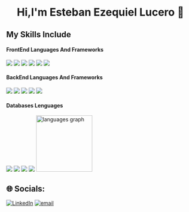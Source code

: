<h1 align="center">Hi,I'm Esteban Ezequiel Lucero 👋</h1>

## My Skills Include

<h4> FrontEnd Languages And Frameworks</h4>
<span> 
  <img src="https://img.shields.io/badge/HTML5-E34F26?style=for-the-badge&logo=html5&logoColor=white">
  <img src="https://img.shields.io/badge/CSS3-1572B6?style=for-the-badge&logo=css3&logoColor=white">
  <img src="https://img.shields.io/badge/javascript-%23323330.svg?style=for-the-badge&logo=javascript&logoColor=%23F7DF1E">
  <img src="https://img.shields.io/badge/react-%2320232a.svg?style=for-the-badge&logo=react&logoColor=%2361DAFB">
  <img src="https://img.shields.io/badge/tailwindcss-%2338B2AC.svg?style=for-the-badge&logo=tailwind-css&logoColor=white">
  <img src="https://img.shields.io/badge/bootstrap-%238511FA.svg?style=for-the-badge&logo=bootstrap&logoColor=white">
</span>

<h4> BackEnd Languages And Frameworks </h4>
<span> 
  <img src="https://img.shields.io/badge/java-%23ED8B00.svg?style=for-the-badge&logo=openjdk&logoColor=white">
  <img src="https://img.shields.io/badge/spring-%236DB33F.svg?style=for-the-badge&logo=spring&logoColor=white">
  <img src="https://img.shields.io/badge/python-3670A0?style=for-the-badge&logo=python&logoColor=ffdd54">
  <img src="https://img.shields.io/badge/flask-%23000.svg?style=for-the-badge&logo=flask&logoColor=white">
  <img src="https://img.shields.io/badge/c%23-%23239120.svg?style=for-the-badge&logo=csharp&logoColor=white">
</span>


<h4>Databases Lenguages</h4>
<span>
  <img src= "https://img.shields.io/badge/cassandra-%231287B1.svg?style=for-the-badge&logo=apache-cassandra&logoColor=white">
  <img src= "https://img.shields.io/badge/MongoDB-%234ea94b.svg?style=for-the-badge&logo=mongodb&logoColor=white">
  <img src= "https://img.shields.io/badge/mysql-4479A1.svg?style=for-the-badge&logo=mysql&logoColor=white">
  <img src= "https://img.shields.io/badge/postgres-%23316192.svg?style=for-the-badge&logo=postgresql&logoColor=white">
</span>

<img src="https://github-readme-stats.vercel.app/api/top-langs/?username=estelucero&theme=merko&hide_border=false&include_all_commits=true&count_private=true&layout=compact" height="150" alt="languages graph"/>

## 🌐 Socials:
[![LinkedIn](https://img.shields.io/badge/LinkedIn-%230077B5.svg?logo=linkedin&logoColor=white)](https://linkedin.com/in/www.linkedin.com/in/esteban-ezequiel-lucero) [![email](https://img.shields.io/badge/Email-D14836?logo=gmail&logoColor=white)](mailto:este.lucero2212@gmail.com) 
